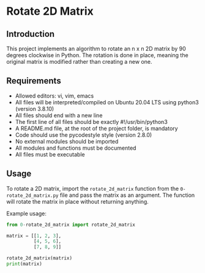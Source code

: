# Rotate 2D Matrix

## Introduction
This project implements an algorithm to rotate an n x n 2D matrix by 90 degrees clockwise in Python. The rotation is done in place, meaning the original matrix is modified rather than creating a new one.

## Requirements
- Allowed editors: vi, vim, emacs
- All files will be interpreted/compiled on Ubuntu 20.04 LTS using python3 (version 3.8.10)
- All files should end with a new line
- The first line of all files should be exactly #!/usr/bin/python3
- A README.md file, at the root of the project folder, is mandatory
- Code should use the pycodestyle style (version 2.8.0)
- No external modules should be imported
- All modules and functions must be documented
- All files must be executable

## Usage
To rotate a 2D matrix, import the `rotate_2d_matrix` function from the `0-rotate_2d_matrix.py` file and pass the matrix as an argument. The function will rotate the matrix in place without returning anything.

Example usage:
```python
from 0-rotate_2d_matrix import rotate_2d_matrix

matrix = [[1, 2, 3],
          [4, 5, 6],
          [7, 8, 9]]

rotate_2d_matrix(matrix)
print(matrix)
